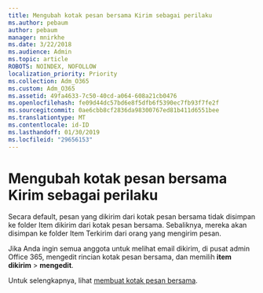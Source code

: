 ```yaml
---
title: Mengubah kotak pesan bersama Kirim sebagai perilaku
ms.author: pebaum
author: pebaum
manager: mnirkhe
ms.date: 3/22/2018
ms.audience: Admin
ms.topic: article
ROBOTS: NOINDEX, NOFOLLOW
localization_priority: Priority
ms.collection: Adm_O365
ms.custom: Adm_O365
ms.assetid: 49fa4633-7c50-40cd-a064-608a21cb0476
ms.openlocfilehash: fe09d44dc57bd6e8f5dfb6f5390ec7fb93f7fe2f
ms.sourcegitcommit: 0ae6cbb8cf2836da98300767ed81b411d6551bee
ms.translationtype: MT
ms.contentlocale: id-ID
ms.lasthandoff: 01/30/2019
ms.locfileid: "29656153"
---
```

# <a name="changing-shared-mailbox-send-as-behavior"></a>Mengubah kotak pesan bersama Kirim sebagai perilaku

Secara default, pesan yang dikirim dari kotak pesan bersama tidak disimpan ke folder Item dikirim dari kotak pesan bersama. Sebaliknya, mereka akan disimpan ke folder Item Terkirim dari orang yang mengirim pesan.
  
Jika Anda ingin semua anggota untuk melihat email dikirim, di pusat admin Office 365, mengedit rincian kotak pesan bersama, dan memilih **item dikirim** \> **mengedit**.
  
Untuk selengkapnya, lihat [membuat kotak pesan bersama](https://support.office.com/article/create-a-shared-mailbox-871a246d-3acd-4bba-948e-5de8be0544c9).
  

